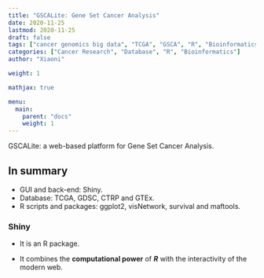 ```yaml
---
title: "GSCALite: Gene Set Cancer Analysis"
date: 2020-11-25
lastmod: 2020-11-25
draft: false
tags: ["cancer genomics big data", "TCGA", "GSCA", "R", "Bioinformatics"]
categories: ["Cancer Research", "Database", "R", "Bioinformatics"]
author: "Xiaoni"

weight: 1

mathjax: true

menu:
  main:
    parent: "docs"
    weight: 1
---
```

 
GSCALite: a web-based platform for Gene Set Cancer Analysis.

<!--more-->

## In summary

- GUI and back-end: Shiny.
- Database: TCGA, GDSC, CTRP and GTEx.
- R scripts and packages: ggplot2, visNetwork, survival and maftools.

### Shiny

- It is an R package.

- It combines the **computational power** of ***R*** with the interactivity of the modern web.